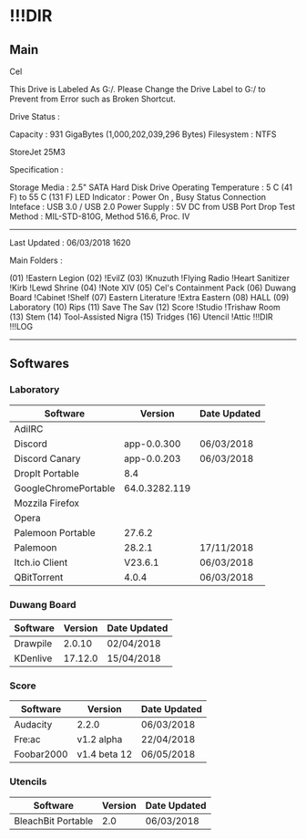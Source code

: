 # !!!DIR
## Main
Cel

This Drive is Labeled As G:/.
Please Change the Drive Label to G:/ to Prevent from Error such as Broken Shortcut.

Drive Status :

Capacity		: 931 GigaBytes (1,000,202,039,296 Bytes)
Filesystem 		: NTFS


StoreJet 25M3

Specification :

Storage Media 		: 2.5" SATA Hard Disk Drive
Operating Temperature 	: 5 C (41 F) to 55 C (131 F)
LED Indicator		: Power On , Busy Status
Connection Inteface	: USB 3.0 / USB 2.0
Power Supply		: 5V DC from USB Port
Drop Test Method	: MIL-STD-810G, Method 516.6, Proc. IV

---

Last Updated : 06/03/2018 1620

Main Folders : 

(01)	!Eastern Legion
(02)	!EvilZ
(03)	!Knuzuth
			!Flying Radio
			!Heart Sanitizer
			!Kirb
			!Lewd Shrine
(04)	!Note XIV
(05)	Cel's Containment Pack
(06)	Duwang Board
			!Cabinet
			!Shelf
(07)	Eastern Literature
			!Extra Eastern
(08)	HALL
(09)	Laboratory
(10)	Rips
(11)	Save The Sav
(12)	Score
			!Studio
			!Trishaw Room
(13)	Stem
(14)	Tool-Assisted Nigra
(15)	Tridges
(16)	Utencil
		!Attic
!!!DIR
!!!LOG

---
## Softwares
### Laboratory

| Software             | Version       | Date Updated |
| -------------------- | ------------- | ------------ |
| AdiIRC               |               |              |
| Discord              | app-0.0.300   | 06/03/2018   |
| Discord Canary       | app-0.0.203   | 06/03/2018   |
| DropIt Portable      | 8.4           |              |
| GoogleChromePortable | 64.0.3282.119 |              |
| Mozzila Firefox      |               |              |
| Opera                |               |              |
| Palemoon Portable    | 27.6.2        |              |
| Palemoon             | 28.2.1        | 17/11/2018   |
| Itch.io Client       | V23.6.1       | 06/03/2018   |
| QBitTorrent          | 4.0.4         | 06/03/2018   |
### Duwang Board

| Software | Version | Date Updated |
| -------- | ------- | ------------ |
| Drawpile | 2.0.10  | 02/04/2018   |
| KDenlive | 17.12.0 | 15/04/2018   |
### Score

| Software   | Version      | Date Updated |
| ---------- | ------------ | ------------ |
| Audacity   | 2.2.0        | 06/03/2018   |
| Fre:ac     | v1.2 alpha   | 22/04/2018   |
| Foobar2000 | v1.4 beta 12 | 06/05/2018   |
### Utencils

| Software           | Version | Date Updated |
| ------------------ | ------- | ------------ |
| BleachBit Portable | 2.0     | 06/03/2018   |
